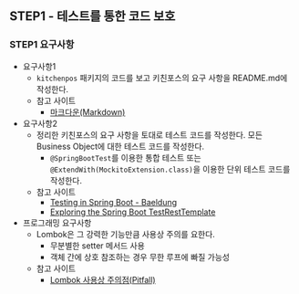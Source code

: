 ## STEP1 - 테스트를 통한 코드 보호

### STEP1 요구사항
- 요구사항1
  - `kitchenpos` 패키지의 코드를 보고 키친포스의 요구 사항을 README.md에 작성한다.
  - 참고 사이트
    - [마크다운(Markdown)](https://dooray.com/htmls/guides/markdown_ko_KR.html)
- 요구사항2
  - 정리한 키친포스의 요구 사항을 토대로 테스트 코드를 작성한다. 모든 Business Object에 대한 테스트 코드를 작성한다.
      - `@SpringBootTest`를 이용한 통합 테스트 또는 `@ExtendWith(MockitoExtension.class)`을 이용한 단위 테스트 코드를 작성한다.
  - 참고 사이트
    - [Testing in Spring Boot - Baeldung](https://www.baeldung.com/spring-boot-testing)
    - [Exploring the Spring Boot TestRestTemplate](https://www.baeldung.com/spring-boot-testresttemplate)
- 프로그래밍 요구사항
    - Lombok은 그 강력한 기능만큼 사용상 주의를 요한다.
        - 무분별한 setter 메서드 사용
        - 객체 간에 상호 참조하는 경우 무한 루프에 빠질 가능성
    - 참고 사이트
      - [Lombok 사용상 주의점(Pitfall)](https://kwonnam.pe.kr/wiki/java/lombok/pitfall)
